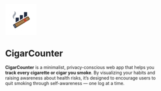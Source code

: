 <img src="./public/logo.png" width="100"> <h1>CigarCounter</h1>

**CigarCounter** is a minimalist, privacy-conscious web app that helps you **track every cigarette or cigar you smoke**. By visualizing your habits and raising awareness about health risks, it’s designed to encourage users to quit smoking through self-awareness — one log at a time.

